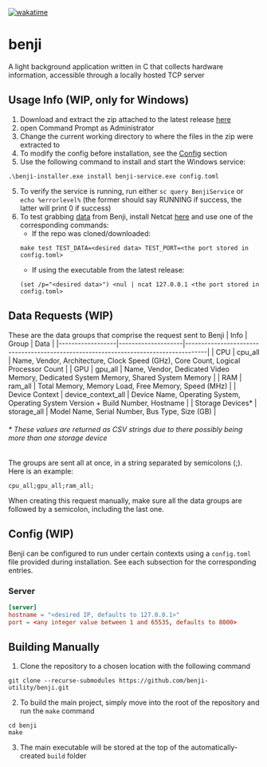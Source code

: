 [![wakatime](https://wakatime.com/badge/github/kryllyxofficial01/benji.svg)](https://wakatime.com/badge/github/kryllyxofficial01/benji)

# benji

A light background application written in C that collects hardware information, accessible through a locally hosted TCP server

## Usage Info (WIP, only for Windows)
1. Download and extract the zip attached to the latest release [here](https://github.com/benji-utility/benji/releases/latest)
2. open Command Prompt as Administrator
3. Change the current working directory to where the files in the zip were extracted to
4. To modify the config before installation, see the [Config](#config) section
4. Use the following command to install and start the Windows service:
```
.\benji-installer.exe install benji-service.exe config.toml
```
5. To verify the service is running, run either `sc query BenjiService` or `echo %errorlevel%` (the former should say RUNNING if success, the latter will print 0 if success)
5. To test grabbing [data](#data-requests-wip) from Benji, install Netcat [here](https://nmap.org/download.html#windows) and use one of the corresponding commands:
    - If the repo was cloned/downloaded:
    ```
    make test TEST_DATA=<desired data> TEST_PORT=<the port stored in config.toml>
    ```
    - If using the executable from the latest release:
    ```
    (set /p="<desired data>") <nul | ncat 127.0.0.1 <the port stored in config.toml>
    ```
## Data Requests (WIP)
These are the data groups that comprise the request sent to Benji
| Info             | Group              | Data                                                                                |
|------------------|--------------------|-------------------------------------------------------------------------------------|
| CPU              | cpu_all            | Name, Vendor, Architecture, Clock Speed (GHz), Core Count, Logical Processor Count  |
| GPU              | gpu_all            | Name, Vendor, Dedicated Video Memory, Dedicated System Memory, Shared System Memory |
| RAM              | ram_all            | Total Memory, Memory Load, Free Memory, Speed (MHz)                                 |
| Device Context   | device_context_all | Device Name, Operating System, Operating System Version + Build Number, Hostname    |
| Storage Devices* | storage_all        | Model Name, Serial Number, Bus Type, Size (GB)                                      |

###### * These values are returned as CSV strings due to there possibly being more than one storage device

The groups are sent all at once, in a string separated by semicolons (;). Here is an example:
```
cpu_all;gpu_all;ram_all;
```

When creating this request manually, make sure all the data groups are followed by a semicolon, including the last one.

## Config (WIP)
Benji can be configured to run under certain contexts using a `config.toml` file provided during installation. See each subsection for the corresponding entries.

### Server
```toml
[server]
hostname = "<desired IP, defaults to 127.0.0.1>"
port = <any integer value between 1 and 65535, defaults to 8000>
```

## Building Manually
1. Clone the repository to a chosen location with the following command
```
git clone --recurse-submodules https://github.com/benji-utility/benji.git
```
2. To build the main project, simply move into the root of the repository and run the `make` command
```
cd benji
make
```
3. The main executable will be stored at the top of the automatically-created `build` folder
